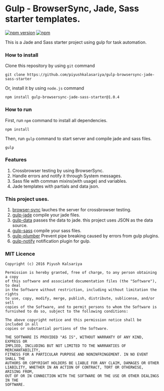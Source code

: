 # Gulp - BrowserSync, Jade, Sass starter templates.

[![npm version](https://badge.fury.io/js/gulp-browsersync-jade-sass-starter.svg)](https://badge.fury.io/js/gulp-browsersync-jade-sass-starter)
[![npm](https://img.shields.io/npm/l/express.svg)](https://github.com/piyushkalasariya/gulp-browsersync-jade-sass-starter/blob/master/LICENSE)

This is a Jade and Sass starter project using gulp for task automation. 

### How to install

Clone this repository by using `git` command
```
git clone https://github.com/piyushkalasariya/gulp-browsersync-jade-sass-starter
```

Or, install it by using `node.js` command
```
npm install gulp-browsersync-jade-sass-starter@1.0.4
```

### How to run

First, run `npm` command to install all dependencies.
```
npm install
```

Then, run `gulp` command to start server and compile jade and sass files.
```
gulp
```

### Features

1. Crossbrowser testing by using BrowserSync.
2. Handle errors and notify it through System messages.
3. Sass file with comman mixins(with usage) and variables.
4. Jade templates with partials and data json.

### This project uses.

1. [browser-sync](https://github.com/browsersync/browser-sync) lauches the server for crossbrowser testing.
2. [gulp-jade](https://github.com/phated/gulp-jade) compile your jade files.
3. [gulp-data](https://github.com/colynb/gulp-data) passes the data to jade. this project uses JSON as the data source.
4. [gulp-sass](https://github.com/dlmanning/gulp-sass) compile your sass files.
5. [gulp-plumber](https://github.com/floatdrop/gulp-plumber) Prevent pipe breaking caused by errors from gulp plugins.
6. [gulp-notify](https://github.com/mikaelbr/gulp-notify) notification plugin for gulp.

### MIT Licence
```
Copyright (c) 2016 Piyush Kalsariya

Permission is hereby granted, free of charge, to any person obtaining a copy
of this software and associated documentation files (the "Software"), to deal
in the Software without restriction, including without limitation the rights
to use, copy, modify, merge, publish, distribute, sublicense, and/or sell
copies of the Software, and to permit persons to whom the Software is
furnished to do so, subject to the following conditions:

The above copyright notice and this permission notice shall be included in all
copies or substantial portions of the Software.

THE SOFTWARE IS PROVIDED "AS IS", WITHOUT WARRANTY OF ANY KIND, EXPRESS OR
IMPLIED, INCLUDING BUT NOT LIMITED TO THE WARRANTIES OF MERCHANTABILITY,
FITNESS FOR A PARTICULAR PURPOSE AND NONINFRINGEMENT. IN NO EVENT SHALL THE
AUTHORS OR COPYRIGHT HOLDERS BE LIABLE FOR ANY CLAIM, DAMAGES OR OTHER
LIABILITY, WHETHER IN AN ACTION OF CONTRACT, TORT OR OTHERWISE, ARISING FROM,
OUT OF OR IN CONNECTION WITH THE SOFTWARE OR THE USE OR OTHER DEALINGS IN THE
SOFTWARE.
```